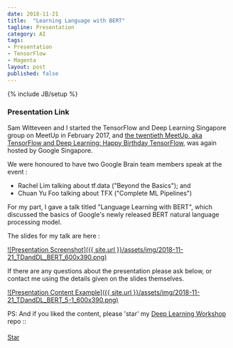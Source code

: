 ```yaml
---
date: 2018-11-21
title:  "Learning Language with BERT"
tagline: Presentation
category: AI
tags:
- Presentation
- TensorFlow
- Magenta
layout: post
published: false
---
```

{% include JB/setup %}



### Presentation Link

Sam Witteveen and I started the TensorFlow and Deep Learning Singapore group on MeetUp in February 2017,
and [the twentieth MeetUp, aka TensorFlow and Deep Learning: Happy Birthday TensorFlow](https://www.meetup.com/TensorFlow-and-Deep-Learning-Singapore/events/256431012/),
was again hosted by Google Singapore.

We were honoured to have two Google Brain team members speak at the event : 

*  Rachel Lim talking about tf.data ("Beyond the Basics"); and
*  Chuan Yu Foo talking about TFX ("Complete ML Pipelines")

For my part, I gave a talk titled "Language Learning with BERT", which discussed the basics of Google's newly released BERT 
natural language processing model.

<!--

"Learning Language with BERT" - Martin Andrews

In this talk for people just starting out, 
Martin will describe how Google's new BERT model 
can turbo charge your Natural Language Processing solutions.


Outline:

  Old Style
    Embeddings
    BiDirectional LSTM layers 
      https://www.researchgate.net/figure/Word-embeddings-are-fed-to-a-bidirectional-LSTM-where-V-f-V-b-respectively-represent_fig4_316863199
    Train from scratch
  
  New Style
    SentencePiece
    Language Model objective
    FineTuning
  
  Newest version
    http://muppet.wikia.com/wiki/Bert
    https://www.reddit.com/r/MachineLearning/comments/9t01to/p_official_bert_tensorflow_code_pretrained_models/
    'Unsupervised' training 
    
  Code etc

  ImageNet moment




  Paper: 
    https://arxiv.org/abs/1810.04805
    
    AIAYN : https://arxiv.org/abs/1706.03762
    
    
  Code: 
    https://github.com/google-research/bert#what-is-bert
    
  TensorFlow:
    https://github.com/google-research/bert
    
  PyTorch (install via pip):
    https://github.com/huggingface/pytorch-pretrained-BERT






  Next steps : 
    We are planning on releasing a multilingual model soon (big shared WordPiece vocab trained on 60 languages, with special handling of Chinese).



Advertise 
  Deep Learning Developer Module 1 : JumpStart
  Deep Learning Developer Module 2+ 
  TF&DL next == ?
  Interns
  
!-->


The slides for my talk are here :

<a href="http://redcatlabs.com/2018-11-21_TDandDL_BERT/" target="_blank">
![Presentation Screenshot]({{ site.url }}/assets/img/2018-11-21_TDandDL_BERT_600x390.png)
</a>

If there are any questions about the presentation please ask below, 
or contact me using the details given on the slides themselves.

<a href="http://redcatlabs.com/2018-11-21_TDandDL_BERT/#/5/1" target="_blank">
![Presentation Content Example]({{ site.url }}/assets/img/2018-11-21_TDandDL_BERT_5-1_600x390.png)
</a>




PS:  And if you liked the content, please 'star' my <a href="https://github.com/mdda/deep-learning-workshop" target="_blank">Deep Learning Workshop</a> repo ::
<!-- From :: https://buttons.github.io/ -->
<!-- Place this tag where you want the button to render. -->
<span style="position:relative;top:5px;">
<a aria-label="Star mdda/deep-learning-workshop on GitHub" data-count-aria-label="# stargazers on GitHub" data-count-api="/repos/mdda/deep-learning-workshop#stargazers_count" data-count-href="/mdda/deep-learning-workshop/stargazers" data-icon="octicon-star" href="https://github.com/mdda/deep-learning-workshop" class="github-button">Star</a>
<!-- Place this tag right after the last button or just before your close body tag. -->
<script async defer id="github-bjs" src="https://buttons.github.io/buttons.js"></script>
</span>

